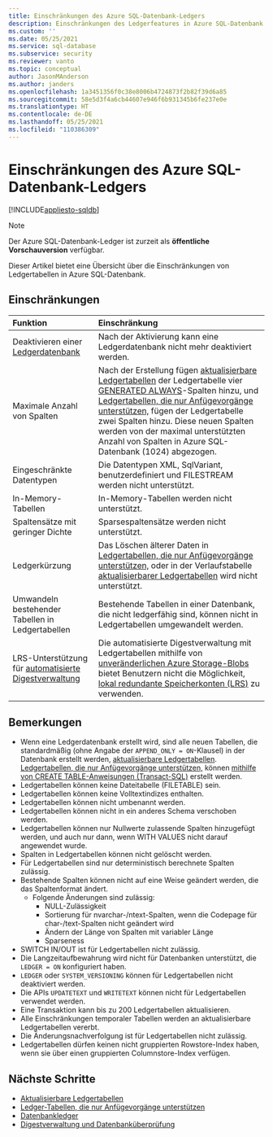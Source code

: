 ```yaml
---
title: Einschränkungen des Azure SQL-Datenbank-Ledgers
description: Einschränkungen des Ledgerfeatures in Azure SQL-Datenbank
ms.custom: ''
ms.date: 05/25/2021
ms.service: sql-database
ms.subservice: security
ms.reviewer: vanto
ms.topic: conceptual
author: JasonMAnderson
ms.author: janders
ms.openlocfilehash: 1a3451356f0c38e8006b4724873f2b82f39d6a85
ms.sourcegitcommit: 58e5d3f4a6cb44607e946f6b931345b6fe237e0e
ms.translationtype: HT
ms.contentlocale: de-DE
ms.lasthandoff: 05/25/2021
ms.locfileid: "110386309"
---
```

# <a name="limitations-for-azure-sql-database-ledger"></a>Einschränkungen des Azure SQL-Datenbank-Ledgers

[!INCLUDE[appliesto-sqldb](../includes/appliesto-sqldb.md)]

> [!NOTE]
> Der Azure SQL-Datenbank-Ledger ist zurzeit als **öffentliche Vorschauversion** verfügbar.

Dieser Artikel bietet eine Übersicht über die Einschränkungen von Ledgertabellen in Azure SQL-Datenbank.  

## <a name="limitations"></a>Einschränkungen

| Funktion | Einschränkung |
| :--- | :--- |
| Deaktivieren einer [Ledgerdatenbank](ledger-database-ledger.md)   | Nach der Aktivierung kann eine Ledgerdatenbank nicht mehr deaktiviert werden. |
| Maximale Anzahl von Spalten | Nach der Erstellung fügen [aktualisierbare Ledgertabellen](ledger-updatable-ledger-tables.md) der Ledgertabelle vier [GENERATED ALWAYS](/sql/t-sql/statements/create-table-transact-sql#generate-always-columns)-Spalten hinzu, und [Ledgertabellen, die nur Anfügevorgänge unterstützen,](ledger-append-only-ledger-tables.md) fügen der Ledgertabelle zwei Spalten hinzu. Diese neuen Spalten werden von der maximal unterstützten Anzahl von Spalten in Azure SQL-Datenbank (1024) abgezogen. |
| Eingeschränkte Datentypen | Die Datentypen XML, SqlVariant, benutzerdefiniert und FILESTREAM werden nicht unterstützt. |
| In-Memory-Tabellen | In-Memory-Tabellen werden nicht unterstützt. |
| Spaltensätze mit geringer Dichte | Sparsespaltensätze werden nicht unterstützt. |
| Ledgerkürzung | Das Löschen älterer Daten in [Ledgertabellen, die nur Anfügevorgänge unterstützen,](ledger-append-only-ledger-tables.md) oder in der Verlaufstabelle [aktualisierbarer Ledgertabellen](ledger-updatable-ledger-tables.md) wird nicht unterstützt. |
| Umwandeln bestehender Tabellen in Ledgertabellen | Bestehende Tabellen in einer Datenbank, die nicht ledgerfähig sind, können nicht in Ledgertabellen umgewandelt werden. |
|LRS-Unterstützung für [automatisierte Digestverwaltung](ledger-digest-management-and-database-verification.md) | Die automatisierte Digestverwaltung mit Ledgertabellen mithilfe von [unveränderlichen Azure Storage-Blobs](../../storage/blobs/storage-blob-immutable-storage.md) bietet Benutzern nicht die Möglichkeit, [lokal redundante Speicherkonten (LRS)](../../storage/common/storage-redundancy.md#locally-redundant-storage) zu verwenden.|

## <a name="remarks"></a>Bemerkungen

- Wenn eine Ledgerdatenbank erstellt wird, sind alle neuen Tabellen, die standardmäßig (ohne Angabe der `APPEND_ONLY = ON`-Klausel) in der Datenbank erstellt werden, [aktualisierbare Ledgertabellen](ledger-updatable-ledger-tables.md). [Ledgertabellen, die nur Anfügevorgänge unterstützen,](ledger-append-only-ledger-tables.md) können [mithilfe von CREATE TABLE-Anweisungen (Transact-SQL)](/sql/t-sql/statements/create-table-transact-sql) erstellt werden.
- Ledgertabellen können keine Dateitabelle (FILETABLE) sein.
- Ledgertabellen können keine Volltextindizes enthalten.
- Ledgertabellen können nicht umbenannt werden.
- Ledgertabellen können nicht in ein anderes Schema verschoben werden.
- Ledgertabellen können nur Nullwerte zulassende Spalten hinzugefügt werden, und auch nur dann, wenn WITH VALUES nicht darauf angewendet wurde.
- Spalten in Ledgertabellen können nicht gelöscht werden.
- Für Ledgertabellen sind nur deterministisch berechnete Spalten zulässig.
- Bestehende Spalten können nicht auf eine Weise geändert werden, die das Spaltenformat ändert.
  - Folgende Änderungen sind zulässig:
    - NULL-Zulässigkeit
    - Sortierung für nvarchar-/ntext-Spalten, wenn die Codepage für char-/text-Spalten nicht geändert wird
    - Ändern der Länge von Spalten mit variabler Länge
    - Sparseness
- SWITCH IN/OUT ist für Ledgertabellen nicht zulässig.
- Die Langzeitaufbewahrung wird nicht für Datenbanken unterstützt, die `LEDGER = ON` konfiguriert haben.
- `LEDGER` oder `SYSTEM_VERSIONING` können für Ledgertabellen nicht deaktiviert werden.
- Die APIs `UPDATETEXT` und `WRITETEXT` können nicht für Ledgertabellen verwendet werden.
- Eine Transaktion kann bis zu 200 Ledgertabellen aktualisieren.
- Alle Einschränkungen temporaler Tabellen werden an aktualisierbare Ledgertabellen vererbt.
- Die Änderungsnachverfolgung ist für Ledgertabellen nicht zulässig.
- Ledgertabellen dürfen keinen nicht gruppierten Rowstore-Index haben, wenn sie über einen gruppierten Columnstore-Index verfügen.

## <a name="next-steps"></a>Nächste Schritte

- [Aktualisierbare Ledgertabellen](ledger-updatable-ledger-tables.md)   
- [Ledger-Tabellen, die nur Anfügevorgänge unterstützen](ledger-append-only-ledger-tables.md)   
- [Datenbankledger](ledger-database-ledger.md)   
- [Digestverwaltung und Datenbanküberprüfung](ledger-digest-management-and-database-verification.md)   
